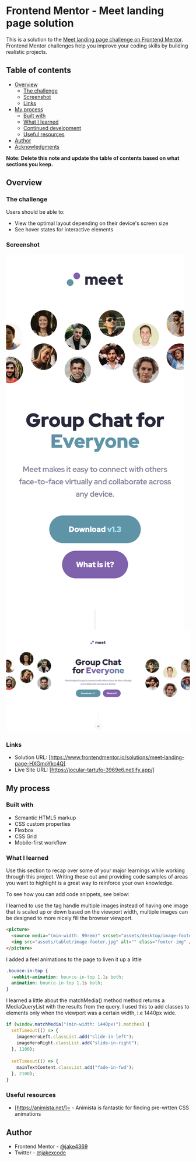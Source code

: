 # Frontend Mentor - Meet landing page solution

This is a solution to the [Meet landing page challenge on Frontend Mentor](https://www.frontendmentor.io/challenges/meet-landing-page-rbTDS6OUR). Frontend Mentor challenges help you improve your coding skills by building realistic projects.

## Table of contents

- [Overview](#overview)
  - [The challenge](#the-challenge)
  - [Screenshot](#screenshot)
  - [Links](#links)
- [My process](#my-process)
  - [Built with](#built-with)
  - [What I learned](#what-i-learned)
  - [Continued development](#continued-development)
  - [Useful resources](#useful-resources)
- [Author](#author)
- [Acknowledgments](#acknowledgments)

**Note: Delete this note and update the table of contents based on what sections you keep.**

## Overview

### The challenge

Users should be able to:

- View the optimal layout depending on their device's screen size
- See hover states for interactive elements

### Screenshot

![](./screenshots/screenshot-mobile.png)
![](./screenshots/screenshot-desktop.png)

### Links

- Solution URL: [https://www.frontendmentor.io/solutions/meet-landing-page-HXGmoYkc4Q]
- Live Site URL: [https://jocular-tartufo-3969e6.netlify.app/]

## My process

### Built with

- Semantic HTML5 markup
- CSS custom properties
- Flexbox
- CSS Grid
- Mobile-first workflow

### What I learned

Use this section to recap over some of your major learnings while working through this project. Writing these out and providing code samples of areas you want to highlight is a great way to reinforce your own knowledge.

To see how you can add code snippets, see below:

I learned to use the <picture></picture> tag handle multiple images instead of having one image that is scaled up or down based on the viewport width, multiple images can be designed to more nicely fill the browser viewport.

```html
<picture>
  <source media="(min-width: 90rem)" srcset="assets/desktop/image-footer.jpg" />
  <img src="assets/tablet/image-footer.jpg" alt="" class="footer-img" />
</picture>
```

I added a feel animations to the page to liven it up a little

```css
.bounce-in-top {
  -webkit-animation: bounce-in-top 1.1s both;
  animation: bounce-in-top 1.1s both;
}
```

I learned a little about the matchMedia() method method returns a MediaQueryList with the results from the query.
I used this to add classes to elements only when the viewport was a certain width, i.e 1440px wide.

```js
if (window.matchMedia("(min-width: 1440px)").matches) {
  setTimeout(() => {
    imageHeroLeft.classList.add("slide-in-left");
    imageHeroRight.classList.add("slide-in-right");
  }, 1100);

  setTimeout(() => {
    mainTextContent.classList.add("fade-in-fwd");
  }, 2100);
}
```

### Useful resources

- [https://animista.net/]= - Animista is fantastic for finding pre-wrtten CSS animations

## Author

- Frontend Mentor - [@jake4369](https://www.frontendmentor.io/profile/jake4369)
- Twitter - [@jakexcode](https://www.twitter.com/jakexcode)
